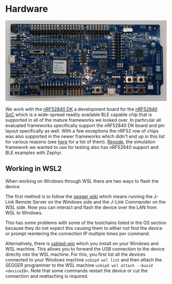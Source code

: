 # Hardware

![](hardware.jpg)

We work with the [nRF52840 DK](https://www.nordicsemi.com/Products/Development-hardware/nrf52840-dk) a development board for the [nRF52840 SoC](https://www.nordicsemi.com/products/nrf52840) which is a wide-spread readily available BLE capable chip that is supported in all of the mature frameworks we looked over.
In particular all evaluated frameworks specifically support the nRF52840 DK board and pin layout specifically as well.
With a few exceptions the nRF52 row of chips was also supported in the newer frameworks which didn't end up in this list for various reasons (see [here](../os) for a list of them).
[Renode](renode), the simulation framework we wanted to use for testing also has nRF52840 support and BLE examples with Zephyr.

## Working in WSL2

When working on Windows through WSL there are two ways to flash the device.

The first method is to follow the [segger wiki](https://wiki.segger.com/WSL) which means running the  J-Link Remote Server on the Windows side and the J-Link Commander on the WSL side.
Now you can interact and flash the device over the LAN from WSL to Windows.

This has some problems with some of the toolchains listed in the OS section because they do not expect this causing them to either not find the device or prompt reentering the connection IP multiple times per command.

Alternatively, there is [usbipd-win](https://github.com/dorssel/usbipd-win/wiki/WSL-support) which you install on your Windows and WSL machine.
This allows you to forward the USB connection to the device directly into the WSL machine.
For this, you first list all the devices connected to your Windows machine `usbipd wsl list` and then attach the SEGGER programmer to the WSL machine `usbipd wsl attach --busid <deviceID>`.
Note that some commands restart the device or cut the connection and reattaching is required. 

